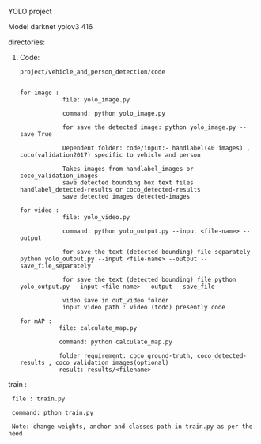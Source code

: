 YOLO project

Model darknet yolov3 416

directories:

1. Code:
        
       project/vehicle_and_person_detection/code
       

       for image :
                   file: yolo_image.py

                   command: python yolo_image.py 

                   for save the detected image: python yolo_image.py --save True
                  
                   Dependent folder: code/input:- handlabel(40 images) , coco(validation2017) specific to vehicle and person

                   Takes images from handlabel_images or coco_validation_images 
                   save detected bounding box text files handlabel_detected-results or coco_detected-results
                   save detected images detected-images

       for video : 
                   file: yolo_video.py
 
                   command: python yolo_output.py --input <file-name> --output 
       
                   for save the text (detected bounding) file separately python yolo_output.py --input <file-name> --output --save_file_separately

                   for save the text (detected bounding) file python yolo_output.py --input <file-name> --output --save_file

                   video save in out_video folder
                   input video path : video (todo) presently code
      
       for mAP :
                  file: calculate_map.py
                 
                  command: python calculate_map.py

                  folder requirement: coco_ground-truth, coco_detected-results , coco_validation_images(optional)
                  result: results/<filename>

train : 

     file : train.py
     
     command: pthon train.py

     Note: change weights, anchor and classes path in train.py as per the need
      
     


                  

